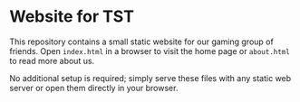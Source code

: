 # Website for TST

This repository contains a small static website for our gaming group of friends.
Open `index.html` in a browser to visit the home page or `about.html` to read
more about us.

No additional setup is required; simply serve these files with any static web
server or open them directly in your browser.
